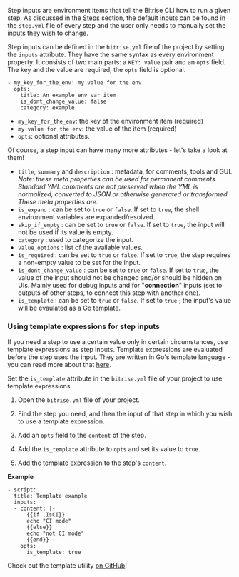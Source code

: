 Step inputs are environment items that tell the Bitrise CLI how to run a given step. As discussed in the [Steps](/bitrise-cli/steps) section, the default inputs can be found in the `step.yml` file of every step and the user only needs to manually set the inputs they wish to change.

Step inputs can be defined in the `bitrise.yml` file of the project by setting the `inputs` attribute. They have the same syntax as every environment property. It consists of two main parts: a `KEY: value` pair and an `opts` field. The key and the value are required, the `opts` field is optional.

```
- my_key_for_the_env: my value for the env
  opts:
    title: An example env var item
    is_dont_change_value: false
    category: example
```

- `my_key_for_the_env`: the key of the environment item (required)
- `my value for the env`: the value of the item (required)
- `opts`: optional attributes.

Of course, a step input can have many more attributes - let's take a look at them!

- `title`, `summary` and `description` : metadata, for comments, tools and GUI.
  _Note: these meta properties can be used for permanent comments. Standard YML comments
  are not preserved when the YML is normalized, converted to JSON or otherwise
  generated or transformed. These meta properties are._
- `is_expand` : can be set to `true` or `false`. If set to `true`, the shell environment variables are expanded/resolved.
- `skip_if_empty` : can be set to `true` or `false`. If set to `true`, the input will not be used if its value is empty.
- `category` : used to categorize the input.
- `value_options` : list of the available values.
- `is_required` : can be set to `true` or `false`. If set to `true`, the step requires a non-empty value to be set for the input.
- `is_dont_change_value` : can be set to `true` or `false`. If set to `true`, the value of the input should not be changed and/or should be hidden on UIs. Mainly used for debug inputs and for "__connection__" inputs (set to outputs of other steps, to connect this step with another one).
- `is_template` : can be set to `true` or `false`. If set to `true` ~~,~~ the input's value will be evaulated as a Go template.

### Using template expressions for step inputs

If you need a step to use a certain value only in certain circumstances, use template expressions as step inputs. Template expressions are evaluated before the step uses the input. They are written in Go's template language - you can read more about that [here](https://golang.org/pkg/text/template/).

Set the `is_template` attribute in the `bitrise.yml` file of your project to use template expressions.

1. Open the `bitrise.yml` file of your project.

1. Find the step you need, and then the input of that step in which you wish to use a template expression.

1. Add an `opts` field to the `content` of the step.

1. Add the `is_template` attribute to `opts` and set its value to `true`.

1. Add the template expression to the step's `content`.

__Example__

```
- script:
  title: Template example
  inputs:
  - content: |-
      {{if .IsCI}}
      echo "CI mode"
      {{else}}
      echo "not CI mode"
      {{end}}
    opts:
      is_template: true
```

Check out the template utility [on GitHub](https://github.com/bitrise-io/bitrise/blob/master/bitrise/template_util.go#L17)!
